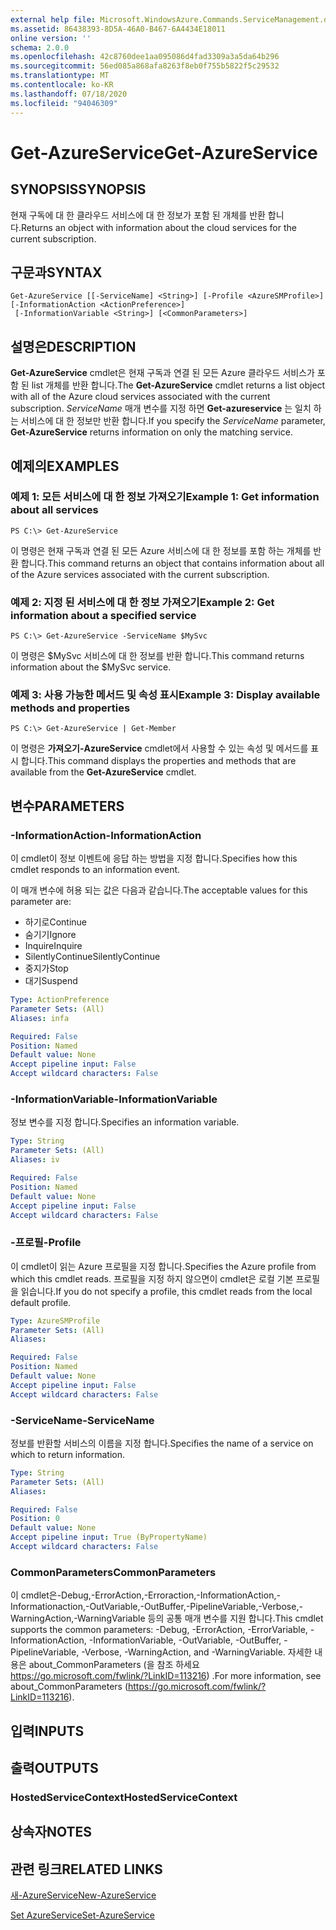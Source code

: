 ```yaml
---
external help file: Microsoft.WindowsAzure.Commands.ServiceManagement.dll-Help.xml
ms.assetid: 86438393-8D5A-46A0-B467-6A4434E18011
online version: ''
schema: 2.0.0
ms.openlocfilehash: 42c8760dee1aa095086d4fad3309a3a5da64b296
ms.sourcegitcommit: 56ed085a868afa8263f8eb0f755b5822f5c29532
ms.translationtype: MT
ms.contentlocale: ko-KR
ms.lasthandoff: 07/18/2020
ms.locfileid: "94046309"
---
```

# <span data-ttu-id="1f302-101">Get-AzureService</span><span class="sxs-lookup"><span data-stu-id="1f302-101">Get-AzureService</span></span>

## <span data-ttu-id="1f302-102">SYNOPSIS</span><span class="sxs-lookup"><span data-stu-id="1f302-102">SYNOPSIS</span></span>
<span data-ttu-id="1f302-103">현재 구독에 대 한 클라우드 서비스에 대 한 정보가 포함 된 개체를 반환 합니다.</span><span class="sxs-lookup"><span data-stu-id="1f302-103">Returns an object with information about the cloud services for the current subscription.</span></span>

## <span data-ttu-id="1f302-104">구문과</span><span class="sxs-lookup"><span data-stu-id="1f302-104">SYNTAX</span></span>

```
Get-AzureService [[-ServiceName] <String>] [-Profile <AzureSMProfile>] [-InformationAction <ActionPreference>]
 [-InformationVariable <String>] [<CommonParameters>]
```

## <span data-ttu-id="1f302-105">설명은</span><span class="sxs-lookup"><span data-stu-id="1f302-105">DESCRIPTION</span></span>
<span data-ttu-id="1f302-106">**Get-AzureService** cmdlet은 현재 구독과 연결 된 모든 Azure 클라우드 서비스가 포함 된 list 개체를 반환 합니다.</span><span class="sxs-lookup"><span data-stu-id="1f302-106">The **Get-AzureService** cmdlet returns a list object with all of the Azure cloud services associated with the current subscription.</span></span>
<span data-ttu-id="1f302-107">*ServiceName* 매개 변수를 지정 하면 **Get-azureservice** 는 일치 하는 서비스에 대 한 정보만 반환 합니다.</span><span class="sxs-lookup"><span data-stu-id="1f302-107">If you specify the *ServiceName* parameter, **Get-AzureService** returns information on only the matching service.</span></span>

## <span data-ttu-id="1f302-108">예제의</span><span class="sxs-lookup"><span data-stu-id="1f302-108">EXAMPLES</span></span>

### <span data-ttu-id="1f302-109">예제 1: 모든 서비스에 대 한 정보 가져오기</span><span class="sxs-lookup"><span data-stu-id="1f302-109">Example 1: Get information about all services</span></span>
```
PS C:\> Get-AzureService
```

<span data-ttu-id="1f302-110">이 명령은 현재 구독과 연결 된 모든 Azure 서비스에 대 한 정보를 포함 하는 개체를 반환 합니다.</span><span class="sxs-lookup"><span data-stu-id="1f302-110">This command returns an object that contains information about all of the Azure services associated with the current subscription.</span></span>

### <span data-ttu-id="1f302-111">예제 2: 지정 된 서비스에 대 한 정보 가져오기</span><span class="sxs-lookup"><span data-stu-id="1f302-111">Example 2: Get information about a specified service</span></span>
```
PS C:\> Get-AzureService -ServiceName $MySvc
```

<span data-ttu-id="1f302-112">이 명령은 $MySvc 서비스에 대 한 정보를 반환 합니다.</span><span class="sxs-lookup"><span data-stu-id="1f302-112">This command returns information about the $MySvc service.</span></span>

### <span data-ttu-id="1f302-113">예제 3: 사용 가능한 메서드 및 속성 표시</span><span class="sxs-lookup"><span data-stu-id="1f302-113">Example 3: Display available methods and properties</span></span>
```
PS C:\> Get-AzureService | Get-Member
```

<span data-ttu-id="1f302-114">이 명령은 **가져오기-AzureService** cmdlet에서 사용할 수 있는 속성 및 메서드를 표시 합니다.</span><span class="sxs-lookup"><span data-stu-id="1f302-114">This command displays the properties and methods that are available from the **Get-AzureService** cmdlet.</span></span>

## <span data-ttu-id="1f302-115">변수</span><span class="sxs-lookup"><span data-stu-id="1f302-115">PARAMETERS</span></span>

### <span data-ttu-id="1f302-116">-InformationAction</span><span class="sxs-lookup"><span data-stu-id="1f302-116">-InformationAction</span></span>
<span data-ttu-id="1f302-117">이 cmdlet이 정보 이벤트에 응답 하는 방법을 지정 합니다.</span><span class="sxs-lookup"><span data-stu-id="1f302-117">Specifies how this cmdlet responds to an information event.</span></span>

<span data-ttu-id="1f302-118">이 매개 변수에 허용 되는 값은 다음과 같습니다.</span><span class="sxs-lookup"><span data-stu-id="1f302-118">The acceptable values for this parameter are:</span></span>

- <span data-ttu-id="1f302-119">하기로</span><span class="sxs-lookup"><span data-stu-id="1f302-119">Continue</span></span>
- <span data-ttu-id="1f302-120">숨기기</span><span class="sxs-lookup"><span data-stu-id="1f302-120">Ignore</span></span>
- <span data-ttu-id="1f302-121">Inquire</span><span class="sxs-lookup"><span data-stu-id="1f302-121">Inquire</span></span>
- <span data-ttu-id="1f302-122">SilentlyContinue</span><span class="sxs-lookup"><span data-stu-id="1f302-122">SilentlyContinue</span></span>
- <span data-ttu-id="1f302-123">중지가</span><span class="sxs-lookup"><span data-stu-id="1f302-123">Stop</span></span>
- <span data-ttu-id="1f302-124">대기</span><span class="sxs-lookup"><span data-stu-id="1f302-124">Suspend</span></span>

```yaml
Type: ActionPreference
Parameter Sets: (All)
Aliases: infa

Required: False
Position: Named
Default value: None
Accept pipeline input: False
Accept wildcard characters: False
```

### <span data-ttu-id="1f302-125">-InformationVariable</span><span class="sxs-lookup"><span data-stu-id="1f302-125">-InformationVariable</span></span>
<span data-ttu-id="1f302-126">정보 변수를 지정 합니다.</span><span class="sxs-lookup"><span data-stu-id="1f302-126">Specifies an information variable.</span></span>

```yaml
Type: String
Parameter Sets: (All)
Aliases: iv

Required: False
Position: Named
Default value: None
Accept pipeline input: False
Accept wildcard characters: False
```

### <span data-ttu-id="1f302-127">-프로필</span><span class="sxs-lookup"><span data-stu-id="1f302-127">-Profile</span></span>
<span data-ttu-id="1f302-128">이 cmdlet이 읽는 Azure 프로필을 지정 합니다.</span><span class="sxs-lookup"><span data-stu-id="1f302-128">Specifies the Azure profile from which this cmdlet reads.</span></span>
<span data-ttu-id="1f302-129">프로필을 지정 하지 않으면이 cmdlet은 로컬 기본 프로필을 읽습니다.</span><span class="sxs-lookup"><span data-stu-id="1f302-129">If you do not specify a profile, this cmdlet reads from the local default profile.</span></span>

```yaml
Type: AzureSMProfile
Parameter Sets: (All)
Aliases: 

Required: False
Position: Named
Default value: None
Accept pipeline input: False
Accept wildcard characters: False
```

### <span data-ttu-id="1f302-130">-ServiceName</span><span class="sxs-lookup"><span data-stu-id="1f302-130">-ServiceName</span></span>
<span data-ttu-id="1f302-131">정보를 반환할 서비스의 이름을 지정 합니다.</span><span class="sxs-lookup"><span data-stu-id="1f302-131">Specifies the name of a service on which to return information.</span></span>

```yaml
Type: String
Parameter Sets: (All)
Aliases: 

Required: False
Position: 0
Default value: None
Accept pipeline input: True (ByPropertyName)
Accept wildcard characters: False
```

### <span data-ttu-id="1f302-132">CommonParameters</span><span class="sxs-lookup"><span data-stu-id="1f302-132">CommonParameters</span></span>
<span data-ttu-id="1f302-133">이 cmdlet은-Debug,-ErrorAction,-Erroraction,-InformationAction,-Informationaction,-OutVariable,-OutBuffer,-PipelineVariable,-Verbose,-WarningAction,-WarningVariable 등의 공통 매개 변수를 지원 합니다.</span><span class="sxs-lookup"><span data-stu-id="1f302-133">This cmdlet supports the common parameters: -Debug, -ErrorAction, -ErrorVariable, -InformationAction, -InformationVariable, -OutVariable, -OutBuffer, -PipelineVariable, -Verbose, -WarningAction, and -WarningVariable.</span></span> <span data-ttu-id="1f302-134">자세한 내용은 about_CommonParameters (을 참조 하세요 https://go.microsoft.com/fwlink/?LinkID=113216) .</span><span class="sxs-lookup"><span data-stu-id="1f302-134">For more information, see about_CommonParameters (https://go.microsoft.com/fwlink/?LinkID=113216).</span></span>

## <span data-ttu-id="1f302-135">입력</span><span class="sxs-lookup"><span data-stu-id="1f302-135">INPUTS</span></span>

## <span data-ttu-id="1f302-136">출력</span><span class="sxs-lookup"><span data-stu-id="1f302-136">OUTPUTS</span></span>

### <span data-ttu-id="1f302-137">HostedServiceContext</span><span class="sxs-lookup"><span data-stu-id="1f302-137">HostedServiceContext</span></span>

## <span data-ttu-id="1f302-138">상속자</span><span class="sxs-lookup"><span data-stu-id="1f302-138">NOTES</span></span>

## <span data-ttu-id="1f302-139">관련 링크</span><span class="sxs-lookup"><span data-stu-id="1f302-139">RELATED LINKS</span></span>

[<span data-ttu-id="1f302-140">새-AzureService</span><span class="sxs-lookup"><span data-stu-id="1f302-140">New-AzureService</span></span>](./New-AzureService.md)

[<span data-ttu-id="1f302-141">Set AzureService</span><span class="sxs-lookup"><span data-stu-id="1f302-141">Set-AzureService</span></span>](./Set-AzureService.md)



